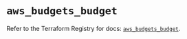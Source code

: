 # `aws_budgets_budget`

Refer to the Terraform Registry for docs: [`aws_budgets_budget`](https://registry.terraform.io/providers/hashicorp/aws/5.59.0/docs/resources/budgets_budget).
